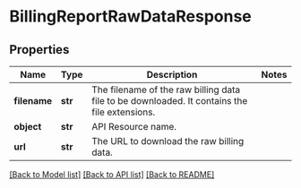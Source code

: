 # BillingReportRawDataResponse

## Properties
Name | Type | Description | Notes
------------ | ------------- | ------------- | -------------
**filename** | **str** | The filename of the raw billing data file to be downloaded. It contains the file extensions. | 
**object** | **str** | API Resource name. | 
**url** | **str** | The URL to download the raw billing data. | 

[[Back to Model list]](../README.md#documentation-for-models) [[Back to API list]](../README.md#documentation-for-api-endpoints) [[Back to README]](../README.md)


